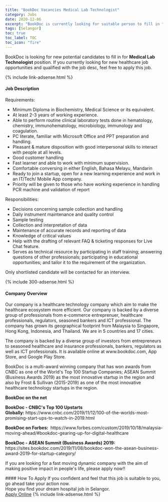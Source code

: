 ```yaml
---
title: "BookDoc Vacancies Medical Lab Technologist" 
category: Jobs 
date: 2020-12-06 
excerpt: "BookDoc is currently looking for suitable person to fill in the Medical Lab Technologist which positioned at Selangor" 
tags: [Selangor] 
toc: true 
toc_label: TOC 
toc_icon: "fire" 
--- 
```


<p>BookDoc is looking for new potential candidates to fill in for <b>Medical Lab Technologist</b> position. If you currently looking for new healthcare job opportunities and qualified with the job desc, feel free to apply this job.
</p>{% include link-adsense.html %} 
<div><div><div><h4>Job Description</h4></div></div><div><div><span><div><p>Requirements:</p><ul><li>Minimum Diploma in Biochemistry, Medical Science or its equivalent.</li><li>At least 2-3 years of working experience.</li><li>Able to perform routine clinical laboratory tests done in hematology, chemistry, immunohematology, microbiology, immunology and coagulation.</li><li>PC literate, familiar with Microsoft Office and PPT preparation and handling.</li><li>Pleasant &amp; mature disposition with good interpersonal skills to interact with people at all levels.</li><li>Good customer handling</li><li>Fast learner and able to work with minimum supervision.</li><li>Comfortable conversing in either English, Bahasa Melayu, Mandarin&#160;</li><li>Ready to join a startup, open for a new learning experience and work in an IT/Tech/ Mobile App company.</li><li>Priority will be given to those who have working experience in handling PCR machine and validation of report</li></ul><p>Responsibilities:</p><ul><li>Decisions concerning sample collection and handling</li><li>Daily instrument maintenance and quality control</li><li>Sample testing</li><li>Collection and interpretation of data</li><li>Maintenance of accurate records and reporting of data</li><li>Knowledge of critical values</li><li>Help with the drafting of relevant FAQ &amp; ticketing responses for Live Chat feature.</li><li>Serves as technical resource by participating in staff training; answering questions of other professionals; participating in educational opportunities; and tailor it to the requirement of the organization.</li></ul><p>Only shortlisted candidate will be contacted for an interview.</p></div></span></div></div></div> 
{% include 300-adsense.html %} 
<div><div><div><h4>Company Overview</h4></div></div><div><div><span><div><p>Our company is a healthcare technology company which aim to make the healthcare ecosystem more efficient. Our company is backed by a diverse group of professionals from e-commerce entreprenuer, healthcare professionals, regulators, seasoned bankers and ICT professional. The company has grown its geographical footprint from Malaysia to Singapore, Hong Kong, Indonesia, and Thailand. We are in 5 countries and 17 cities.</p><p>The company is backed by a diverse group of investors from entrepreneurs to seasoned healthcare and insurance professionals, bankers, regulators as well as ICT professionals.&#160;It is available online at&#160;www.bookdoc.com, App Store, and Google Play Store.</p><p>BookDoc is a multi-award&#160;winning&#160;company that has won awards from CNBC as one of the World's Top 100 Startup Companies; ASEAN Summit (Business Awards 2019) as the most&#160;innovative startup in the region and also by Frost &amp; Sullivan (2015-2019) as one of the most innovative healthcare technology startups in the region.</p><p><strong>BookDoc on the net</strong></p><p><strong>BookDoc&#160;- CNBC's Top 100 Upstarts Globally:</strong>&#160;https://www.cnbc.com/2019/11/12/100-of-the-worlds-most-promising-start-ups-to-watch-in-2019.html</p><p><strong>BookDoc&#160;on Forbes:&#160;</strong>&#160;https://www.forbes.com/custom/2019/10/18/malaysia-moving-ahead/#bookdoc-gearing-up-for-digital-healthcare</p><p><strong>BookDoc&#160;- ASEAN Summit (Business Awards) 2019: </strong>https://sites.bookdoc.com/2019/11/08/bookdoc-won-the-asean-business-award-2019-for-startup-category/</p><p>If you are looking for a fast moving dynamic company with the aim of making positive impact in people's life, please apply now!!</p></div></span></div></div></div> 
#### How To Apply 
If you confident and feel that this job is suitable to you, go ahead take your action now. <br/> 
Hope you find your dream hospital job in Selangor. <br/> 
<a href="https://www.jobstreet.com.my/en/job/medical-lab-technologist-4438504?jobId=jobstreet-my-job-4438504&sectionRank=6&token=0~86f4fbec-cc52-49c2-a7e0-cd9a96d2ea0b&fr=SRP%20View%20In%20New%20Ta" class="btn btn--warning" target="_blank" rel="nofollow noopenner">Apply Online</a> 
{% include link-adsense.html %} 
